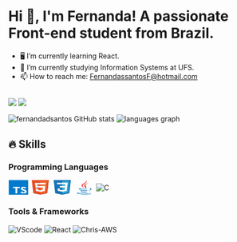 # Hi 👋, I'm Fernanda!  A passionate Front-end student from Brazil.
 
- 🖥️ I’m currently learning React.
- 📖 I’m currently studying Information Systems at UFS.
- 📫 How to reach me:  FernandassantosF@hotmail.com
  

## 
 
<div>    
  <a href = "mailto:FernandassantosF@hotmail.com "><img src="https://img.shields.io/badge/-Gmail-%23333?style=for-the-badge&logo=gmail&logoColor=white" target="_blank"></a>
  <a href="https://www.linkedin.com/in/fernanda-santos-864a19232/" target="_blank"><img src="https://img.shields.io/badge/-LinkedIn-%230077B5?style=for-the-badge&logo=linkedin&logoColor=white" target="_blank"></a> 
</div>

   ![fernandadsantos GitHub stats](https://github-readme-stats.vercel.app/api?username=fernandadsantos&show_icons=true&theme=gotham) 
   <img src="https://github-readme-stats.vercel.app/api/top-langs?username=fernandadsantos&locale=en&hide_title=false&layout=compact&card_width=320&langs_count=5&theme=nightowl&hide_border=false" height="195" alt="languages graph"  />
 
  ## 🔥 Skills
  <div style="flex-basis: 48%;">
    <h3>Programming Languages</h3>
    <img align="center" alt="Ts" height="30" width="40" src="https://raw.githubusercontent.com/devicons/devicon/master/icons/typescript/typescript-plain.svg">
    <img align="center" alt="HTML" height="30" width="40" src="https://raw.githubusercontent.com/devicons/devicon/master/icons/html5/html5-original.svg">
    <img align="center" alt="CSS" height="30" width="40" src="https://raw.githubusercontent.com/devicons/devicon/master/icons/css3/css3-original.svg">
    <img align="center" alt="Java" height="30" width="40" src="https://raw.githubusercontent.com/devicons/devicon/master/icons/java/java-original.svg">
    <img align="center" alt="C" height="30" width="40" src="https://cdn.jsdelivr.net/gh/devicons/devicon/icons/c/c-original.svg">
  </div>
   
  <div style="flex-basis: 48%;">
    <h3>Tools & Frameworks</h3>
    <img align="center" alt="VScode" height="30" width="40" src="https://cdn.jsdelivr.net/gh/devicons/devicon/icons/vscode/vscode-original.svg">
    <img align="center" alt="React" height="30" width="40" src="https://cdn.jsdelivr.net/gh/devicons/devicon/icons/react/react-original.svg">
    <img align="center" alt="Chris-AWS" height="30" width="40" src="https://cdn.jsdelivr.net/gh/devicons/devicon/icons/git/git-original.svg"> 
  </div>
 
